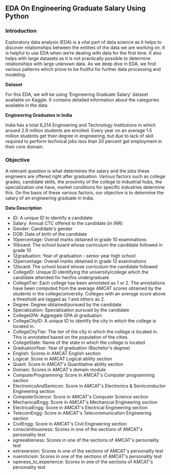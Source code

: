 ## EDA On Engineering Graduate Salary Using Python

### Introduction

Exploratory data analysis (EDA) is a vital part of data science as it helps to discover relationships between the entities of the data we are working on. It is helpful to use EDA when we’re dealing with data for the first time. It also helps with large datasets as it is not practically possible to determine relationships with large unknown data. As we deep dive in EDA, we find various patterns which prove to be fruitful for further data processing and modeling.

**Dataset**

For this EDA, we will be using ‘Engineering Graduate Salary’ dataset available on Kaggle. It contains detailed information about the categories available in the data.

**Engineering Graduates in India**

India has a total 6,214 Engineering and Technology Institutions in which around 2.9 million students are enrolled. Every year on an average 1.5 million students get their degree in engineering, but due to lack of skill required to perform technical jobs less than 20 percent get employment in their core domain.

### Objective

A relevant question is what determines the salary and the jobs these engineers are offered right after graduation. Various factors such as college grades, candidate skills, the proximity of the college to industrial hubs, the specialization one have, market conditions for specific industries determine this. On the basis of these various factors, our objective is to determine the salary of an engineering graduate in India.

**Data Description**

* ID: A unique ID to identify a candidate
* Salary: Annual CTC offered to the candidate (in INR)
* Gender: Candidate's gender
* DOB: Date of birth of the candidate
* 10percentage: Overall marks obtained in grade 10 examinations
* 10board: The school board whose curriculum the candidate followed in grade 10
* 12graduation: Year of graduation - senior year high school
* 12percentage: Overall marks obtained in grade 12 examinations
* 12board: The school board whose curriculum the candidate followed
* CollegeID: Unique ID identifying the university/college which the candidate attended for her/his undergraduate
* CollegeTier: Each college has been annotated as 1 or 2. The annotations have been computed from the average AMCAT scores obtained by the students in the college/university. Colleges with an average score above a threshold are tagged as 1 and others as 2.
* Degree: Degree obtained/pursued by the candidate
* Specialization: Specialization pursued by the candidate
* CollegeGPA: Aggregate GPA at graduation
* CollegeCityID: A unique ID to identify the city in which the college is located in.
* CollegeCityTier: The tier of the city in which the college is located in. This is annotated based on the population of the cities.
* CollegeState: Name of the state in which the college is located
* GraduationYear: Year of graduation (Bachelor's degree)
* English: Scores in AMCAT English section
* Logical: Score in AMCAT Logical ability section
* Quant: Score in AMCAT's Quantitative ability section
* Domain: Scores in AMCAT's domain module
* ComputerProgramming: Score in AMCAT's Computer programming section
* ElectronicsAndSemicon: Score in AMCAT's Electronics & Semiconductor Engineering section
* ComputerScience: Score in AMCAT's Computer Science section
* MechanicalEngg: Score in AMCAT's Mechanical Engineering section
* ElectricalEngg: Score in AMCAT's Electrical Engineering section
* TelecomEngg: Score in AMCAT's Telecommunication Engineering section
* CivilEngg: Score in AMCAT's Civil Engineering section
* conscientiousness: Scores in one of the sections of AMCAT's personality test
* agreeableness: Scores in one of the sections of AMCAT's personality test
* extraversion: Scores in one of the sections of AMCAT's personality test
* nueroticism: Scores in one of the sections of AMCAT's personality test
* openess_to_experience: Scores in one of the sections of AMCAT's personality test
